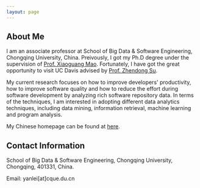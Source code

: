 ```yaml
---
layout: page
---
```


## About Me
<p>I am an associate professor at School of Big Data & Software Engineering, Chongqing University, China. Preivously, I got my Ph.D degree under the supervision of <a href="https://www.researchgate.net/profile/Xiaoguang-Mao">Prof. Xiaoguang Mao</a>. Fortunately, I have got the great opportunity to visit UC Davis advised by <a href="https://people.inf.ethz.ch/suz/">Prof. Zhendong Su</a>.</p> 

<p>My current research focuses on how to improve developers' productivity, how to improve software quality and how to reduce the effort during software development by analyzing rich software repository data. In terms of the techniques, I am interested in adopting different data analytics techniques, including data mining, information retrieval, machine learning and program analysis.</p>

<p>My Chinese homepage can be found at <a href="http://www.cse.cqu.edu.cn/info/2096/4505.htm">here</a>.
</p>

## Contact Information

<p>School of Big Data & Software Engineering, Chongqing University, Chongqing, 401331, China.</p>

<p>Email: yanlei[at]cque.du.cn</p>

